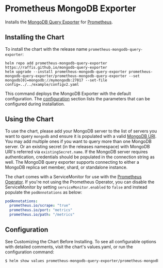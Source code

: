 # Prometheus MongoDB Exporter

Installs the [MongoDB Query Exporter](https://github.com/raffis/mongodb-query-exporter) for [Prometheus](https://prometheus.io/).

## Installing the Chart

To install the chart with the release name `prometheus-mongodb-query-exporter`:

```console
helm repo add prometheus-mongodb-query-exporter https://raffis.github.io/mongodb-query-exporter
helm upgrade --install prometheus-mongodb-query-exporter prometheus-mongodb-query-exporter/prometheus-mongodb-query-exporter --set mongodb[0]=mongodb://mymongodb:27017 --set-file config=../../example/configv2.yaml
```

This command deploys the MongoDB Exporter with the default configuration. The [configuration](#configuration) section lists the parameters that can be configured during installation.

## Using the Chart

To use the chart, please add your MongoDB server to the list of servers you want to query `mongodb` and ensure it is populated with a valid [MongoDB URI](https://docs.mongodb.com/manual/reference/connection-string).
You may add multiple ones if you want to query more than one MongoDB server.
Or an existing secret (in the releases namespace) with MongoDB URI's referred via `existingSecret.name`.
If the MongoDB server requires authentication, credentials should be populated in the connection string as well. The MongoDB query exporter supports
connecting to either a MongoDB replica set member, shard, or standalone instance.

The chart comes with a ServiceMonitor for use with the [Prometheus Operator](https://github.com/helm/charts/tree/master/stable/prometheus-operator).
If you're not using the Prometheus Operator, you can disable the ServiceMonitor by setting `serviceMonitor.enabled` to `false` and instead
populate the `podAnnotations` as below:

```yaml
podAnnotations:
  prometheus.io/scrape: "true"
  prometheus.io/port: "metrics"
  prometheus.io/path: "/metrics"
```

## Configuration

See Customizing the Chart Before Installing. To see all configurable options with detailed comments, visit the chart's values.yaml, or run the configuration command:

```sh
$ helm show values prometheus-mongodb-query-exporter/prometheus-mongodb-query-exporter
```

